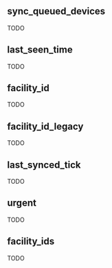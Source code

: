 ## sync_queued_devices

TODO

## last_seen_time

TODO

## facility_id

TODO

## facility_id_legacy

TODO

## last_synced_tick

TODO

## urgent

TODO

## facility_ids

TODO

